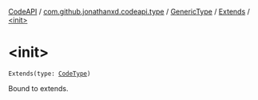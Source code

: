 [CodeAPI](../../../index.md) / [com.github.jonathanxd.codeapi.type](../../index.md) / [GenericType](../index.md) / [Extends](index.md) / [&lt;init&gt;](.)

# &lt;init&gt;

`Extends(type: `[`CodeType`](../../-code-type/index.md)`)`

Bound to extends.

